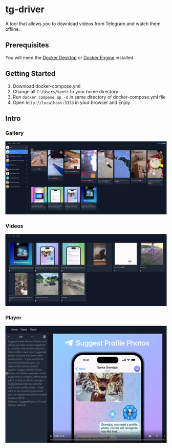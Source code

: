 # tg-driver

A tool that allows you to download videos from Telegram and watch them offline.

## Prerequisites

You will need the [Docker Desktop](https://www.docker.com/products/docker-desktop/) or [Docker Engine](https://docs.docker.com/engine/) installed.

## Getting Started

1. Download docker-compose.yml
2. Change all `C:/Users/kentc` to your home directory
3. Run `docker compose up -d` in same directory of docker-compose.yml file
4. Open `http://localhost:3333` in your browser and Enjoy

## Intro

### Gallery

![](./doc/assets/home.png)

### Videos

![](./doc/assets/video.png)

### Player

![](./doc/assets/player.png)
